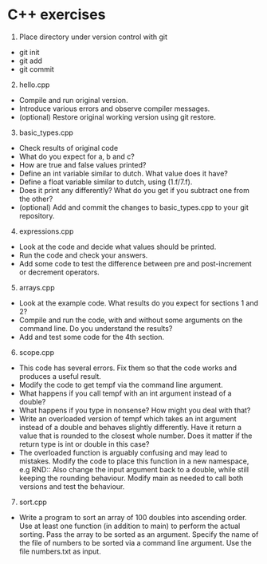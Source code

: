 # C++ exercises
1. Place directory under version control with git
 * git init
 * git add
 * git commit

2. hello.cpp
 * Compile and run original version.
 * Introduce various errors and observe compiler messages.
 * (optional) Restore original working version using git restore.

3. basic_types.cpp
 * Check results of original code
 * What do you expect for a, b and c?
 * How are true and false values printed?
 * Define an int variable similar to dutch. What value does it have?
 * Define a float variable similar to dutch, using (1.f/7.f).
 * Does it print any differently? What do you get if you subtract one from the
   other?
 * (optional) Add and commit the changes to basic_types.cpp to your git
   repository.

4. expressions.cpp
 * Look at the code and decide what values should be printed.
 * Run the code and check your answers.
 * Add some code to test the difference between pre and post-increment or
   decrement operators.

5. arrays.cpp
 * Look at the example code. What results do you expect for sections 1 and 2?
 * Compile and run the code, with and without some arguments on the command
   line.  Do you understand the results?
 * Add and test some code for the 4th section.

6. scope.cpp
 * This code has several errors. Fix them so that the code works and produces a
   useful result.
 * Modify the code to get tempf via the command line argument.
 * What happens if you call tempf with an int argument instead of a double?
 * What happens if you type in nonsense?  How might you deal with that?
 * Write an overloaded version of tempf which takes an int argument instead of a
   double and behaves slightly differently. Have it return a value that is
   rounded to the closest whole number.  Does it matter if the return type is
   int or double in this case?
 * The overloaded function is arguably confusing and may lead to mistakes.
   Modify the code to place this function in a new namespace, e.g RND::
   Also change the input argument back to a double, while still keeping the
   rounding behaviour.  Modify main as needed to call both versions and test the
   behaviour.

7. sort.cpp
 * Write a program to sort an array of 100 doubles into ascending order.  Use at
   least one function (in addition to main) to perform the actual sorting.  Pass
   the array to be sorted as an argument.  Specify the name of the file of
   numbers to be sorted via a command line argument.  Use the file numbers.txt
   as input.
